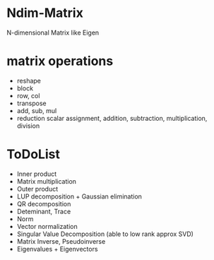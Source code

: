 # Ndim-Matrix
N-dimensional Matrix like Eigen

# matrix operations
- reshape
- block
- row, col 
- transpose
- add, sub, mul 
- reduction scalar assignment, addition, subtraction, multiplication, division

# ToDoList
- Inner product
- Matrix multiplication
- Outer product
- LUP decomposition + Gaussian elimination
- QR decomposition
- Deteminant, Trace
- Norm
- Vector normalization
- Singular Value Decomposition (able to low rank approx SVD)
- Matrix Inverse, Pseudoinverse
- Eigenvalues + Eigenvectors